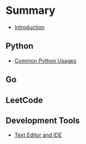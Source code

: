 # Summary

* [Introduction](README.md)

## Python

* [Common Python Usages](python/common-python-usages.md)

## Go

## LeetCode

## Development Tools

* [Text Editor and IDE](tools/text-editor-and-ide.md)

